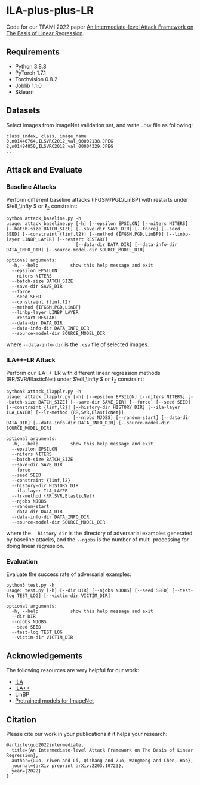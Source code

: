 # ILA-plus-plus-LR
Code for our TPAMI 2022 paper [An Intermediate-level Attack Framework on The Basis of Linear Regression](https://arxiv.org/abs/2203.10723).

## Requirements
* Python 3.8.8
* PyTorch 1.7.1
* Torchvision 0.8.2
* Joblib 1.1.0
* Sklearn

## Datasets
Select images from ImageNet validation set, and write ```.csv``` file as following:
```
class_index, class, image_name
0,n01440764,ILSVRC2012_val_00002138.JPEG
2,n01484850,ILSVRC2012_val_00004329.JPEG
...
```

## Attack and Evaluate
### Baseline Attacks
Perform different baseline attacks (IFGSM/PGD/LinBP) with restarts under  $\ell_\infty $ or $\ell_2$ constraint:
```
python attack_baseline.py -h
usage: attack_baseline.py [-h] [--epsilon EPSILON] [--niters NITERS] [--batch-size BATCH_SIZE] [--save-dir SAVE_DIR] [--force] [--seed SEED] [--constraint {linf,l2}] [--method {IFGSM,PGD,LinBP}] [--linbp-layer LINBP_LAYER] [--restart RESTART]
                          [--data-dir DATA_DIR] [--data-info-dir DATA_INFO_DIR] [--source-model-dir SOURCE_MODEL_DIR]

optional arguments:
  -h, --help            show this help message and exit
  --epsilon EPSILON
  --niters NITERS
  --batch-size BATCH_SIZE
  --save-dir SAVE_DIR
  --force
  --seed SEED
  --constraint {linf,l2}
  --method {IFGSM,PGD,LinBP}
  --linbp-layer LINBP_LAYER
  --restart RESTART
  --data-dir DATA_DIR
  --data-info-dir DATA_INFO_DIR
  --source-model-dir SOURCE_MODEL_DIR
```
where ```--data-info-dir``` is the ```.csv``` file of selected images.

### ILA++-LR Attack
Perform our ILA++-LR with different linear regression methods (RR/SVR/ElasticNet) under  $\ell_\infty $ or $\ell_2$ constraint:
```
python3 attack_ilapplr.py -h  
usage: attack_ilapplr.py [-h] [--epsilon EPSILON] [--niters NITERS] [--batch-size BATCH_SIZE] [--save-dir SAVE_DIR] [--force] [--seed SEED] [--constraint {linf,l2}] [--history-dir HISTORY_DIR] [--ila-layer ILA_LAYER] [--lr-method {RR,SVR,ElasticNet}]
                         [--njobs NJOBS] [--random-start] [--data-dir DATA_DIR] [--data-info-dir DATA_INFO_DIR] [--source-model-dir SOURCE_MODEL_DIR]

optional arguments:
  -h, --help            show this help message and exit
  --epsilon EPSILON
  --niters NITERS
  --batch-size BATCH_SIZE
  --save-dir SAVE_DIR
  --force
  --seed SEED
  --constraint {linf,l2}
  --history-dir HISTORY_DIR
  --ila-layer ILA_LAYER
  --lr-method {RR,SVR,ElasticNet}
  --njobs NJOBS
  --random-start
  --data-dir DATA_DIR
  --data-info-dir DATA_INFO_DIR
  --source-model-dir SOURCE_MODEL_DIR
```
where the ```--history-dir``` is the directory of adversarial examples generated by baseline attacks, and the ```--njobs``` is the number of multi-processing for doing linear regression.
### Evaluation
Evaluate the success rate of adversarial examples:
```
python3 test.py -h          
usage: test.py [-h] [--dir DIR] [--njobs NJOBS] [--seed SEED] [--test-log TEST_LOG] [--victim-dir VICTIM_DIR]

optional arguments:
  -h, --help            show this help message and exit
  --dir DIR
  --njobs NJOBS
  --seed SEED
  --test-log TEST_LOG
  --victim-dir VICTIM_DIR
```
## Acknowledgements
The following resources are very helpful for our work:

* [ILA](https://github.com/CUAI/Intermediate-Level-Attack)
* [ILA++](https://github.com/qizhangli/ila-plus-plus)
* [LinBP](https://github.com/qizhangli/linbp-attack)
* [Pretrained models for ImageNet](https://github.com/Cadene/pretrained-models.pytorch)

## Citation
Please cite our work in your publications if it helps your research:

```
@article{guo2022intermediate,
  title={An Intermediate-level Attack Framework on The Basis of Linear Regression},
  author={Guo, Yiwen and Li, Qizhang and Zuo, Wangmeng and Chen, Hao},
  journal={arXiv preprint arXiv:2203.10723},
  year={2022}
}
```
